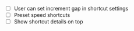 - [ ] User can set increment gap in shortcut settings
- [ ] Preset speed shortcuts
- [ ] Show shortcut details on top
